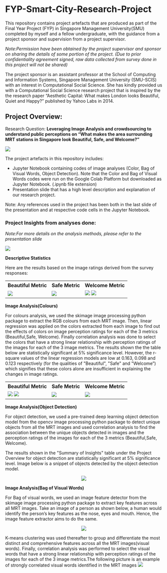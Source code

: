 # FYP-Smart-City-Research-Project

This repository contains project artefacts that are produced as part of the Final Year Project (FYP) in Singapore Management University(SMU) completed by myself and a fellow undergraduate, with the guidance from a project sponsor and supervision from a project supervisor. 

*Note:Permission have been obtained by the project supervisor and sponsor on sharing the details of some portion of the project. (Due to prior confidentiality agreement signed, raw data collected from survey done in this project will not be shared)*

The project sponsor is an assistant professor at the School of Computing and Information Systems, Singapore Management University (SMU-SCIS) with an interest in Computational Social Science. She has kindly provided us with a Computational Social Science research project that is inspired by the the research paper “Aesthetic Capital: What makes London looks Beautiful, Quiet and Happy?” published by Yahoo Labs in 2014.

## Project Overview: 

Research Question: **Leveraging Image Analysis and crowdsourcing to understand public perceptions on “What makes the area surrounding MRT stations in Singapore look Beautiful, Safe, and Welcome?”**

<img src="https://user-images.githubusercontent.com/43470271/206454596-d93ee30a-badc-4fed-ba44-2feefb97ff40.png">

The project artefacts in this repository includes:
- Jupyter Notebook containing codes of image analyses (Color, Bag of Visual Words, Object Detection). Note that the Color and Bag of Visual Words codes were run on the Google Colab Platform but downloaded as Jupyter Notebook. (.ipynb file extension)
- Presentation slide that has a high level description and explanation of our research project.

Note: Any references used in the project has been both in the last slide of the presentation and at respective code cells in the Jupyter Notebook.

### Project Insights from analyses done:
*Note:For more details on the analysis methods, please refer to the presentation slide*

<img src="https://user-images.githubusercontent.com/43470271/206454873-55f579a7-d350-41e3-97f0-f8ffad7158df.png">

**Descriptive Statistics**

Here are the results based on the image ratings derived from the survey responses:

<table>
  <tr>
    <th>Beautiful Metric</th>
    <th>Safe Metric</th>
    <th>Welcome Metric</th>
  </tr>
  <td>
    <img src="https://user-images.githubusercontent.com/43470271/206456426-3607f760-562f-4e6b-a635-fd0bd2e41da2.png">
  </td>
  <td>
    <img src="https://user-images.githubusercontent.com/43470271/206457155-7e3c42d7-30d0-45f0-98b4-239429148752.png">
  </td>
    <td>
      <img src="https://user-images.githubusercontent.com/43470271/206457260-c8f8b6ff-476f-46a3-b779-3246a55d7299.png">
      <img src="https://user-images.githubusercontent.com/43470271/206457474-e7790da9-be3f-42bf-a077-7fe10be23cc6.png">
  </td>
  </table>
  
**Image Analysis(Colours)**

For colours analysis, we used the skimage image processing python package to extract the RGB colours from each MRT image. Then, linear regression was applied on the colors extracted from each image to find out the effects of colors on image perception ratings for each of the 3 metrics (Beautiful,Safe, Welcome). Finally correlation analysis was done to select the colors that have a strong linear relationship with perception ratings of the images for each of the 3 image metrics. The results shown the the table below are statistically significant at 5% significance level. However, the r-square values of the linear regression models are low at 0.163, 0.098 and 0.123 respectively (for the qualities of "Beautiful", "Safe" and "Welcome”) which signifies that these colors alone are insufficient in explaining the changes in image ratings.

<table>
  <tr>
    <th>Beautiful Metric</th>
    <th>Safe Metric</th>
    <th>Welcome Metric</th>
  </tr>
  <td>
    <img src="https://user-images.githubusercontent.com/43470271/206465605-a8bb4861-6c92-458a-b89f-bd64ad5241db.png">
    <img src="https://user-images.githubusercontent.com/43470271/206465257-1c59201d-8a40-449b-ae9d-6d61ba45f306.png">
  </td>
  <td>
    <img src="https://user-images.githubusercontent.com/43470271/206465686-5e12387c-cfc6-4e92-868d-3a63e284996f.png">
  </td>
    <td>
      <img src="https://user-images.githubusercontent.com/43470271/206465855-9b58345c-818d-4d02-96cb-ddf267c21581.png">
  </td>
  </table>
  
**Image Analysis(Object Detection)**

 For object detection, we used a pre-trained deep learning object detection model from the opencv image processing python package to detect unique objects from all the MRT images and used correlation analysis to find the association between the unique objects detected in images and the perception ratings of the images for each of the 3 metrics (Beautiful,Safe, Welcome).
 
The results shown in the "Summary of Insights" table under the Project Overview for object detection are statistically significant at 5%
significance level. Image below is a snippet of objects detected by the object detection model.
<p  align="center">
  <img src="https://user-images.githubusercontent.com/43470271/206466860-2d008886-7502-4e4a-a9ab-575af81a45fd.png">
</p>

**Image Analysis(Bag of Visual Words)**

For Bag of visual words, we used an image feature detector from the skimage image processing python package to extract key features across all MRT images. Take an image of a person as shown below, a human would identify the person’s key features as the nose, eyes and mouth. Hence, the image feature extractor aims to do the same. 
<p  align="center">
<img src="https://user-images.githubusercontent.com/43470271/206468917-fd752a7e-d40b-43ef-8f26-2af6f1ecc166.png">
</p>
K-means clustering was used thereafter to group and differentiate the most distinct and comprehensive features across all the MRT images(visual words). Finally, correlation analysis was performed to select the visual words that have a strong linear relationship with perception ratings of the images for each of the 3 image metrics.The following picture is an example of strongly correlated visual words identified in the MRT images 

<img src="https://user-images.githubusercontent.com/43470271/206468732-62bf475d-0ec8-475b-bb5b-c15b1b421060.png">
